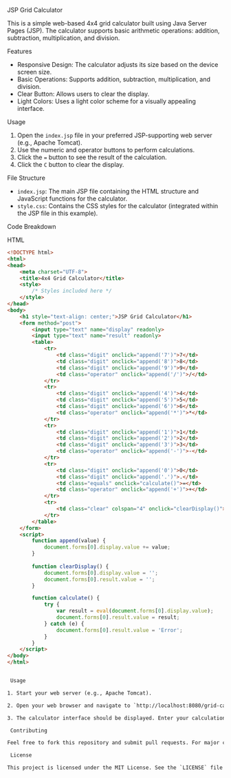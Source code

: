  JSP Grid Calculator

This is a simple web-based 4x4 grid calculator built using Java Server Pages (JSP). The calculator supports basic arithmetic operations: addition, subtraction, multiplication, and division.

 Features

- Responsive Design: The calculator adjusts its size based on the device screen size.
- Basic Operations: Supports addition, subtraction, multiplication, and division.
- Clear Button: Allows users to clear the display.
- Light Colors: Uses a light color scheme for a visually appealing interface.

 Usage

1. Open the `index.jsp` file in your preferred JSP-supporting web server (e.g., Apache Tomcat).
2. Use the numeric and operator buttons to perform calculations.
3. Click the `=` button to see the result of the calculation.
4. Click the `C` button to clear the display.

 File Structure

- `index.jsp`: The main JSP file containing the HTML structure and JavaScript functions for the calculator.
- `style.css`: Contains the CSS styles for the calculator (integrated within the JSP file in this example).

 Code Breakdown

 HTML

```html
<!DOCTYPE html>
<html>
<head>
    <meta charset="UTF-8">
    <title>4x4 Grid Calculator</title>
    <style>
        /* Styles included here */
    </style>
</head>
<body>
    <h1 style="text-align: center;">JSP Grid Calculator</h1>
    <form method="post">
        <input type="text" name="display" readonly>
        <input type="text" name="result" readonly>
        <table>
            <tr>
                <td class="digit" onclick="append('7')">7</td>
                <td class="digit" onclick="append('8')">8</td>
                <td class="digit" onclick="append('9')">9</td>
                <td class="operator" onclick="append('/')">/</td>
            </tr>
            <tr>
                <td class="digit" onclick="append('4')">4</td>
                <td class="digit" onclick="append('5')">5</td>
                <td class="digit" onclick="append('6')">6</td>
                <td class="operator" onclick="append('*')">*</td>
            </tr>
            <tr>
                <td class="digit" onclick="append('1')">1</td>
                <td class="digit" onclick="append('2')">2</td>
                <td class="digit" onclick="append('3')">3</td>
                <td class="operator" onclick="append('-')">-</td>
            </tr>
            <tr>
                <td class="digit" onclick="append('0')">0</td>
                <td class="digit" onclick="append('.')">.</td>
                <td class="equals" onclick="calculate()">=</td>
                <td class="operator" onclick="append('+')">+</td>
            </tr>
            <tr>
                <td class="clear" colspan="4" onclick="clearDisplay()">C</td>
            </tr>
        </table>
    </form>
    <script>
        function append(value) {
            document.forms[0].display.value += value;
        }
        
        function clearDisplay() {
            document.forms[0].display.value = '';
            document.forms[0].result.value = '';
        }

        function calculate() {
            try {
                var result = eval(document.forms[0].display.value);
                document.forms[0].result.value = result;
            } catch (e) {
                document.forms[0].result.value = 'Error';
            }
        }
    </script>
</body>
</html>


 Usage

1. Start your web server (e.g., Apache Tomcat).

2. Open your web browser and navigate to `http://localhost:8080/grid-calculator` (adjust the URL based on your server configuration).

3. The calculator interface should be displayed. Enter your calculation by clicking the buttons on the grid, and the result will be shown in the result input box.

 Contributing

Feel free to fork this repository and submit pull requests. For major changes, please open an issue first to discuss what you would like to change.

 License

This project is licensed under the MIT License. See the `LICENSE` file for more information.

